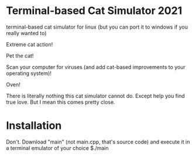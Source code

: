 # Terminal-based Cat Simulator 2021
terminal-based cat simulator for linux (but you can port it to windows if you really wanted to)

Extreme cat action!

Pet the cat!

Scan your computer for viruses (and add cat-based improvements to your operating system)!

Oven!

There is literally nothing this cat simulator cannot do. Except help you find true love. But I mean this comes pretty close.

# Installation
Don't. Download "main" (not main.cpp, that's source code) and execute it in a terminal emulator of your choice
$./main

